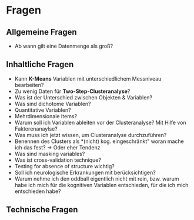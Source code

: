 # Fragen
## Allgemeine Fragen
- Ab wann gilt eine Datenmenge als groß?
## Inhaltliche Fragen
- Kann **K-Means** Variablen mit unterschiedlichem Messniveau bearbeiten?
- Zu wenig Daten für **Two-Step-Clusteranalyse**?
- Was ist der Unterschied zwischen Objekten & Variablen?
- Was sind dichotome Variablen?
- Quantitative Variablen?
- Mehrdimensionale Items?
- Warum soll ich Variablen ableiten vor der Clusteranalyse? Mit Hilfe von Faktorenanaylse?
- Was muss ich jetzt wissen, um Clusteranalyse durchzuführen?
- Benennen des Clusters als *(nicht) kog. eingeschränkt" woran mache ich das fest? -> Oder eher Tendenz
- Was sind masking variables?
- Was ist cross-validation technique?
- Testing for absence of structure wichtig?
- Soll ich neurologische Erkrankungen mit berücksichtigen?
- Warum nehme ich den oddball eigentlich nicht mit rein, bzw. warum habe ich mich für die kognitiven Variablen entschieden, für die ich mich entschieden habe?
## Technische Fragen
